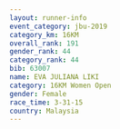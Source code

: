 ```yaml
---
layout: runner-info 
event_category: jbu-2019 
category_km: 16KM  
overall_rank: 191
gender_rank: 44
category_rank: 44
bib: 63007
name: EVA JULIANA LIKI
category: 16KM Women Open
gender: Female
race_time: 3-31-15
country: Malaysia
---
```

